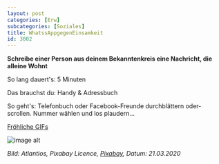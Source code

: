 ```yaml
---
layout: post
categories: [Erw]
subcategories: [Soziales]
title: WhatssAppgegenEinsamkeit
id: 3002
---
```

**Schreibe einer Person aus deinem Bekanntenkreis eine Nachricht, die alleine Wohnt**

So lang dauert's: 5 Minuten

Das brauchst du: Handy & Adressbuch

So geht's: Telefonbuch oder Facebook-Freunde durchblättern oder-scrollen. Nummer wählen und los plaudern...

[Fröhliche GIFs](https://giphy.com/explore/froehlich)

![image alt](https://cdn.pixabay.com/photo/2018/05/28/22/11/message-in-a-bottle-3437294_1280.jpg)

*Bild: Atlantios, Pixabay Licence, [Pixabay](https://pixabay.com/photos/message-in-a-bottle-bottle-sea-3437294/), Datum: 21.03.2020*
